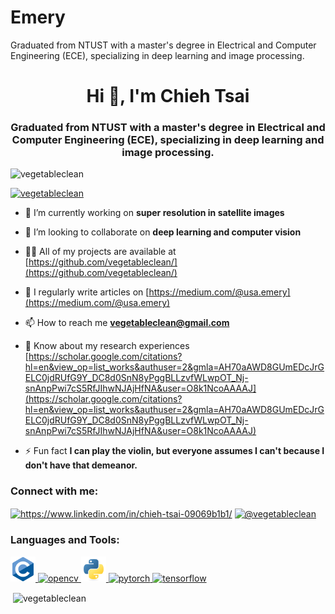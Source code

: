 # Emery
 Graduated from NTUST with a master's degree in Electrical and Computer Engineering (ECE), specializing in deep learning and image processing.
 <h1 align="center">Hi 👋, I'm Chieh Tsai</h1>
<h3 align="center">Graduated from NTUST with a master's degree in Electrical and Computer Engineering (ECE), specializing in deep learning and image processing.</h3>

<p align="left"> <img src="https://komarev.com/ghpvc/?username=vegetableclean&label=Profile%20views&color=0e75b6&style=flat" alt="vegetableclean" /> </p>

<p align="left"> <a href="https://github.com/ryo-ma/github-profile-trophy"><img src="https://github-profile-trophy.vercel.app/?username=vegetableclean" alt="vegetableclean" /></a> </p>

- 🔭 I’m currently working on **super resolution in satellite images**

- 👯 I’m looking to collaborate on **deep learning and computer vision**

- 👨‍💻 All of my projects are available at [https://github.com/vegetableclean/](https://github.com/vegetableclean/)

- 📝 I regularly write articles on [https://medium.com/@usa.emery](https://medium.com/@usa.emery)

- 📫 How to reach me **vegetableclean@gmail.com**

- 📄 Know about my research experiences [https://scholar.google.com/citations?hl=en&view_op=list_works&authuser=2&gmla=AH70aAWD8GUmEDcJrGELC0jdRUfG9Y_DC8d0SnN8yPggBLLzvfWLwpOT_Nj-snAnpPwi7cS5RfJIhwNJAjHfNA&user=O8k1NcoAAAAJ](https://scholar.google.com/citations?hl=en&view_op=list_works&authuser=2&gmla=AH70aAWD8GUmEDcJrGELC0jdRUfG9Y_DC8d0SnN8yPggBLLzvfWLwpOT_Nj-snAnpPwi7cS5RfJIhwNJAjHfNA&user=O8k1NcoAAAAJ)

- ⚡ Fun fact **I can play the violin, but everyone assumes I can't because I don't have that demeanor.**

<h3 align="left">Connect with me:</h3>
<p align="left">
<a href="https://linkedin.com/in/https://www.linkedin.com/in/chieh-tsai-09069b1b1/" target="blank"><img align="center" src="https://raw.githubusercontent.com/rahuldkjain/github-profile-readme-generator/master/src/images/icons/Social/linked-in-alt.svg" alt="https://www.linkedin.com/in/chieh-tsai-09069b1b1/" height="30" width="40" /></a>
<a href="https://medium.com/@vegetableclean" target="blank"><img align="center" src="https://raw.githubusercontent.com/rahuldkjain/github-profile-readme-generator/master/src/images/icons/Social/medium.svg" alt="@vegetableclean" height="30" width="40" /></a>
</p>

<h3 align="left">Languages and Tools:</h3>
<p align="left"> <a href="https://www.cprogramming.com/" target="_blank" rel="noreferrer"> <img src="https://raw.githubusercontent.com/devicons/devicon/master/icons/c/c-original.svg" alt="c" width="40" height="40"/> </a> <a href="https://opencv.org/" target="_blank" rel="noreferrer"> <img src="https://www.vectorlogo.zone/logos/opencv/opencv-icon.svg" alt="opencv" width="40" height="40"/> </a> <a href="https://www.python.org" target="_blank" rel="noreferrer"> <img src="https://raw.githubusercontent.com/devicons/devicon/master/icons/python/python-original.svg" alt="python" width="40" height="40"/> </a> <a href="https://pytorch.org/" target="_blank" rel="noreferrer"> <img src="https://www.vectorlogo.zone/logos/pytorch/pytorch-icon.svg" alt="pytorch" width="40" height="40"/> </a> <a href="https://www.tensorflow.org" target="_blank" rel="noreferrer"> <img src="https://www.vectorlogo.zone/logos/tensorflow/tensorflow-icon.svg" alt="tensorflow" width="40" height="40"/> </a> </p>

<p>&nbsp;<img align="center" src="https://github-readme-stats.vercel.app/api?username=vegetableclean&show_icons=true&locale=en" alt="vegetableclean" /></p>

